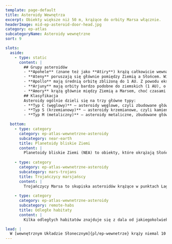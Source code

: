 ```yaml
---
template: page-default
title: Asteroidy Wewnętrza
excerpt: Obiekty większe niż 50 m, krążące do orbity Marsa włącznie.
headerImage: mid-ep-asteroid-door-head.jpg
category: ep-atlas
subcategoryName: Asteroidy wewnętrzne
sort: 9

slots:
  aside:
    - type: static
      content: |
        ## Grupy asteroidów
        - **Apohele** (znane też jako **Atiry**) krążą całkowicie wewnątrz orbity Ziemi — ich aphelium wynosi 0,983 AU lub mniej.
        - **Ateny** poruszają się głównie pomiędzy Ziemią a Słońcem. Wiele z nich ma jednak ekscentryczne orbity, przez co w punkcie aphelium czasami przecinają orbitę Ziemi.
        - **Apollo** mają średnią orbitę zbliżoną do 1 AU. Z powodu ekscentryczności ich trajektorie regularnie przecinają orbitę Ziemi.
        - **Arjuny** mają orbity bardzo podobne do ziemskich (1 AU), o niskiej ekscentryczności i niewielkim nachyleniu.
        - **Amory** krążą głównie między Ziemią a Marsem, choć czasami przecinają orbitę Marsa — nigdy jednak nie przecinają orbity Ziemi.
        ## Klasyfikacja
        Asteroidy ogólnie dzieli się na trzy główne typy:
        - **Typ C (węglowy)** — asteroidy węglowe, czyli zbudowane głównie z pierwotnych, bogatych w węgiel materiałów. Są ciemniejsze i mniej refleksyjne niż inne asteroidy, co sprawia, że trudniej je dostrzec wizualnie. Większość asteroidów (około 75%) należy do tej kategorii.
        - **Typ S (krzemianowy)** — asteroidy krzemianowe, czyli kamienne, składające się głównie z krzemianów żelaza i magnezu. To druga najliczniejsza grupa (około 13%).
        - **Typ M (metaliczny)** — asteroidy metaliczne, zbudowane głównie z żelaza i niklu lub innych metali zmieszanych ze skałą. Są umiarkowanie jasne i dobrze odbijają światło. Ze względu na wysoką zawartość metali są najbardziej pożądane do celów górniczych, ale stanowią najmniejszą grupę (około 10%).

  bottom:
    - type: category
      category: ep-atlas-wewnetrzne-asteroidy
      subcategory: near-earth
      title: Planetoidy bliskie Ziemi
      content: |
        Planetoidy bliskie Ziemi (NEA) to obiekty, które okrążają Słońce głównie wewnątrz orbity Marsa. Z definicji mają one średnicę większą niż 50 metrów (mniejsze obiekty klasyfikowane są jako meteory), a największe z nich osiągają szerokość do 34 kilometrów. Dzieli się je na kilka rodzin, w zależności od średniego promienia ich orbit, porównywanego do orbity Ziemi (1 AU). Ponieważ większość planetoid ma orbity ekscentryczne (bardziej eliptyczne niż kołowe), klasyfikacja ta nie zawsze precyzyjnie określa ich rzeczywiste położenie względem Ziemi czy innych ciał niebieskich.
        
    - type: category
      category: ep-atlas-wewnetrzne-asteroidy
      subcategory: mars-trojans
      title: Trojańczycy marsjańscy
      content: |
        Trojańczycy Marsa to skupiska asteroidów krążące w punktach Lagrange’a L4 i L5 układu Mars–Słońce. Technicznie należą do grupy asteroidów typu Apollo. Choć nie są tak liczne jak trojańczycy Jowisza czy Urana, wciąż liczą się w setkach. Znajdują się tam także dziesiątki habitatów.
      
    - type: category
      category: ep-atlas-wewnetrzne-asteroidy
      subcategory: remote-habs
      title: Odległe habitaty
      content: |
        Kilka odległych habitatów znajduje się z dala od jakiegokolwiek ciała planetarnego lub asteroidy. Podobnie, niektóre duże statki kosmiczne pełnią funkcję mobilnych habitatów.

lead: |
  W [wewnętrznym Układzie Słonecznym]{pl/ep-wewnetrze} krąży niemal 10 000 asteroidów, z czego co najmniej tysiąc ma ponad kilometr średnicy i nadaje się do umieszczenia na nich dużego [habitatu typu Cole]{pl/ep-banka-colea} lub [ula]{pl/ep-ul}. Wiele z nich posiada mniejsze stacje z kopułami lub w stylu [puszki]{pl/ep-puszka}. Większość z tych obiektów zaczynała jako kolonie górnicze, choć niemało zostało założonych przez grupy poszukujące odosobnienia i izolacji.
---
```

